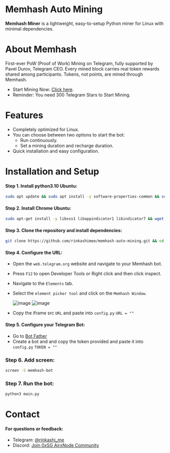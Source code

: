 # Memhash Auto Mining
**Memhash Miner** is a lightweight, easy-to-setup Python miner for Linux with minimal dependencies.


# About Memhash
First-ever PoW (Proof of Work) Mining on Telegram, fully supported by Pavel Durov, Telegram CEO.
Every mined block carries real token rewards shared among participants. Tokens, not points, are mined through Memhash.

- Start Mining Now: [Click here](t.me/memhash_bot/start?startapp=10cFTW).
- Reminder: You need 300 Telegram Stars to Start Mining.

# Features
- Completely optimized for Linux.
- You can choose between two options to start the bot: 
  - Run continuously.
  - Set a mining duration and recharge duration.
- Quick installation and easy configuration.

# Installation and Setup
#### Step 1. Install python3.10 Ubuntu:
```sh
sudo apt update && sudo apt install -y software-properties-common && sudo add-apt-repository -y ppa:deadsnakes/ppa && sudo apt update && sudo apt install -y python3.10 python3.10-venv python3.10-distutils python3-pip
```
#### Step 2. Install Chrome Ubuntu:
```sh
sudo apt-get install -y libxss1 libappindicator1 libindicator7 && wget https://dl.google.com/linux/chrome/deb/pool/main/g/google-chrome-stable/google-chrome-stable_131.0.6778.85-1_amd64.deb && sudo apt install ./google-chrome-stable_131.0.6778.85-1_amd64.deb && sudo apt-get install -f
```
#### Step 3. Clone the repository and install dependencies:
```sh
git clone https://github.com/rinkashimee/memhash-auto-mining.git && cd memhash-auto-mining && pip3 install -r requirements.txt
```
#### Step 4. Configure the URL:
- Open the `web.telegram.org` website and navigate to your Memhash bot.
- Press `F12` to open Developer Tools or Right click and then click inspect.
- Navigate to the `Elements` tab.
- Select the `element picker tool` and click on the `Memhash Window`.

  ![image](https://github.com/user-attachments/assets/f26c8d7c-93ea-4d64-9cf3-fb268f96b714)
  ![image](https://github.com/user-attachments/assets/c17ff85b-03b6-44e0-b7c5-771fe728a660)
  
- Copy the iframe src `URL` and paste into `config.py` `URL = ""`

#### Step 5. Configure your Telegram Bot:
- Go to [Bot Father](https://t.me/BotFather)
- Create a bot and and copy the token provided and paste it into `config.py` `TOKEN = ""`

### Step 6. Add screen:
```sh
screen -S memhash-bot
```
### Step 7. Run the bot:
```sh
python3 main.py
```
# Contact
#### For questions or feedback:
- Telegram: [@rinkashi_me](https://t.me/rinkashi_me)
- Discord: [Join 0xSG AirxNode Community](https://discord.gg/BxDj5ZVj8W)
